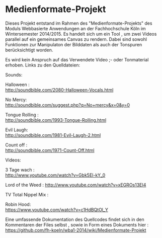 Medienformate-Projekt
=====================

Dieses Projekt entstand im Rahmen des "Medienformate-Projekts" des Moduls Webbasierte Anwendungen an der Fachhochschule Köln im Wintersemester 2014/2015. 
Es handelt sich um ein Tool , um zwei Videos parallel auf ein gemeinsames Canvas zu rendern. Dabei sind sowohl Funktionen zur Manipulaton der Bilddaten 
als auch der Tonspuren berücksichtigt worden. 

Es wird kein Anspruch auf das Verwendete Video ;- oder Tonmaterial erhoben.
Links zu den Quelldateien:  

Sounds:  

Halloween :  
  http://soundbible.com/2080-Halloween-Vocals.html  
  
No Mercy:  
  http://soundbible.com/suggest.php?q=No+mercy&x=0&y=0  
  
Tongue Rolling :  
  http://soundbible.com/1993-Tongue-Rolling.html  
  
Evil Laugh:  
  http://soundbible.com/1981-Evil-Laugh-2.html  

Count off :  
  http://soundbible.com/1971-Count-Off.html  

Videos:  

3 Tage wach :   
http://www.youtube.com/watch?v=Gbk5El-kY_0  

Lord of the Weed  :
http://www.youtube.com/watch?v=xEGROs13EI4

TV Total Nippel Mix :  

Robin Hood:  
https://www.youtube.com/watch?v=c1HdBQtOl_Y

Eine umfassende Dokumentation des Quellcodes findet sich in den Kommentaren der Files selbst , sowie in Form eines 
Dokuments hier : https://github.com/fh-koeln/wba1-2014/wiki/Medienformate-Projekt 




  
